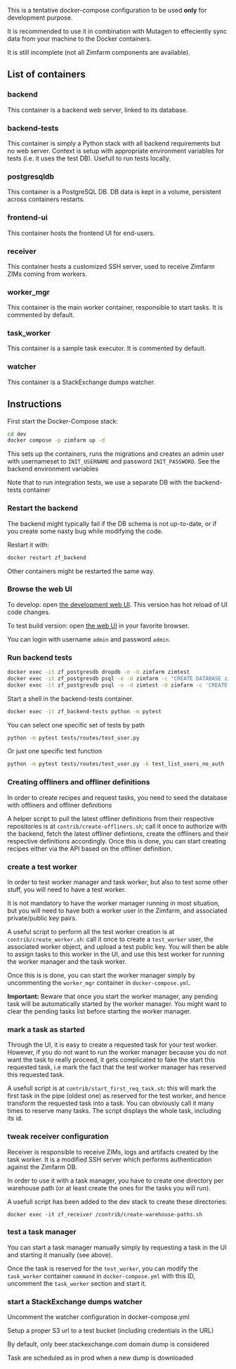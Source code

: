 This is a tentative docker-compose configuration to be used **only** for development purpose.

It is recommended to use it in combination with Mutagen to effeciently sync data from your machine to the Docker containers.

It is still incomplete (not all Zimfarm components are available).

## List of containers

### backend

This container is a backend web server, linked to its database.

### backend-tests

This container is simply a Python stack with all backend requirements but no web server. Context is
setup with appropriate environment variables for tests (i.e. it uses the test DB). Usefull to run
tests locally.

### postgresqldb

This container is a PostgreSQL DB. DB data is kept in a volume, persistent across containers restarts.

### frontend-ui

This container hosts the frontend UI for end-users.

### receiver

This container hosts a customized SSH server, used to receive Zimfarm ZIMs coming from workers.

### worker_mgr

This container is the main worker container, responsible to start tasks. It is commented by default.

### task_worker

This container is a sample task executor. It is commented by default.

### watcher

This container is a StackExchange dumps watcher.

## Instructions

First start the Docker-Compose stack:

```sh
cd dev
docker compose -p zimfarm up -d
```

This sets up the containers, runs the migrations and creates an admin user with usernameset to `INIT_USERNAME` and password `INIT_PASSWORD`. See the backend environment variables

Note that to run integration tests, we use a separate DB with the backend-tests container

### Restart the backend

The backend might typically fail if the DB schema is not up-to-date, or if you create some nasty bug while modifying the code.

Restart it with:

```sh
docker restart zf_backend
```

Other containers might be restarted the same way.

### Browse the web UI

To develop: open [the development web UI](http://localhost:8002). This version has hot reload of UI code changes.

To test build version: open [the web UI](http://localhost:8001) in your favorite browser.

You can login with username `admin` and password `admin`.

### Run backend tests

```sh
docker exec -it zf_postgresdb dropdb -e -U zimfarm zimtest
docker exec -it zf_postgresdb psql -e -U zimfarm -c "CREATE DATABASE zimtest;"
docker exec -it zf_postgresdb psql -e -d zimtest -U zimfarm -c 'CREATE EXTENSION IF NOT EXISTS "uuid-ossp";'
```

Start a shell in the backend-tests container.

```sh
docker exec -it zf_backend-tests python -m pytest
```

You can select one specific set of tests by path

```sh
python -m pytest tests/routes/test_user.py
```

Or just one specific test function

```sh
python -m pytest tests/routes/test_user.py -k test_list_users_no_auth
```

### Creating offliners and offliner definitions

In order to create recipes and request tasks, you need to seed the database with offliners and offliner definitions

A helper script to pull the latest offliner definitions from their respective repositories is at `contrib/create-offliners.sh`; call it once to authorize with the backend,
fetch the latest offliner defintions, create the offliners and their respective definitions accordingly. Once this is done, you can start creating recipes either via the API based on the offliner definition.

### create a test worker

In order to test worker manager and task worker, but also to test some other stuff, you will need to have a test worker.

It is not mandatory to have the worker manager running in most situation, but you will need to have both a worker user in the Zimfarm, and associated private/public key pairs.

A useful script to perform all the test worker creation is at `contrib/create_worker.sh`: call it once to create a `test_worker` user, the associated worker object, and upload a test public key. You will then be able to assign tasks to this worker in the UI, and use this test worker for running the worker manager and the task worker.

Once this is is done, you can start the worker manager simply by uncommenting the `worker_mgr` container in `docker-compose.yml`.

**Important:** Beware that once you start the worker manager, any pending task will be automatically started by the worker manager. You might want to clear the pending tasks list before starting the worker manager.

### mark a task as started

Through the UI, it is easy to create a requested task for your test worker. However, if you do not want to run the worker manager because you do not want the task to really proceed, it gets complicated to fake the start this requested task, i.e mark the fact that the test worker manager has reserved this requested task.

A usefull script is at `contrib/start_first_req_task.sh`: this will mark the first task in the pipe (oldest one) as reserved for the test worker, and hence transform the requested task into a task. You can obviously call it many times to reserve many tasks. The script displays the whole task, including its id.

### tweak receiver configuration

Receiver is responsible to receive ZIMs, logs and artifacts created by the task worker. It is a modified SSH server which performs authentication against the Zimfarm DB.

In order to use it with a task manager, you have to create one directory per warehouse path (or at least create the ones for the tasks you will run).

A usefull script has been added to the dev stack to create these directories:

```
docker exec -it zf_receiver /contrib/create-warehouse-paths.sh
```

### test a task manager

You can start a task manager manually simply by requesting a task in the UI and starting it manually (see above).

Once the task is reserved for the `test_worker`, you can modify the `task_worker` container `command` in `docker-compose.yml` with this ID, uncomment the `task_worker` section and start it.

### start a StackExchange dumps watcher

Uncomment the watcher configuration in docker-compose.yml

Setup a proper S3 url to a test bucket (including credentials in the URL)

By default, only beer.stackexchange.com domain dump is considered

Task are scheduled as in prod when a new dump is downloaded
